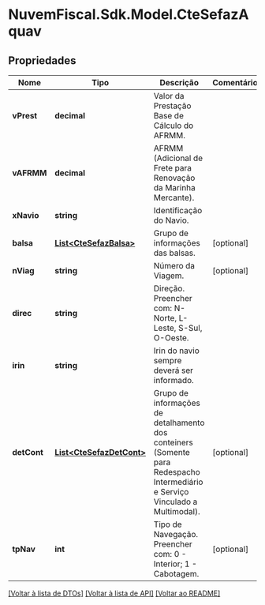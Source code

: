 # NuvemFiscal.Sdk.Model.CteSefazAquav

## Propriedades

Nome | Tipo | Descrição | Comentários
------------ | ------------- | ------------- | -------------
**vPrest** | **decimal** | Valor da Prestação Base de Cálculo do AFRMM. | 
**vAFRMM** | **decimal** | AFRMM (Adicional de Frete para Renovação da Marinha Mercante). | 
**xNavio** | **string** | Identificação do Navio. | 
**balsa** | [**List&lt;CteSefazBalsa&gt;**](CteSefazBalsa.md) | Grupo de informações das balsas. | [optional] 
**nViag** | **string** | Número da Viagem. | [optional] 
**direc** | **string** | Direção.  Preencher com: N-Norte, L-Leste, S-Sul, O-Oeste. | 
**irin** | **string** | Irin do navio sempre deverá ser informado. | 
**detCont** | [**List&lt;CteSefazDetCont&gt;**](CteSefazDetCont.md) | Grupo de informações de detalhamento dos conteiners  (Somente para Redespacho Intermediário e Serviço Vinculado a Multimodal). | [optional] 
**tpNav** | **int** | Tipo de Navegação.  Preencher com:        0 - Interior;        1 - Cabotagem. | [optional] 

[[Voltar à lista de DTOs]](../README.md#documentation-for-models) [[Voltar à lista de API]](../README.md#documentation-for-api-endpoints) [[Voltar ao README]](../README.md)

